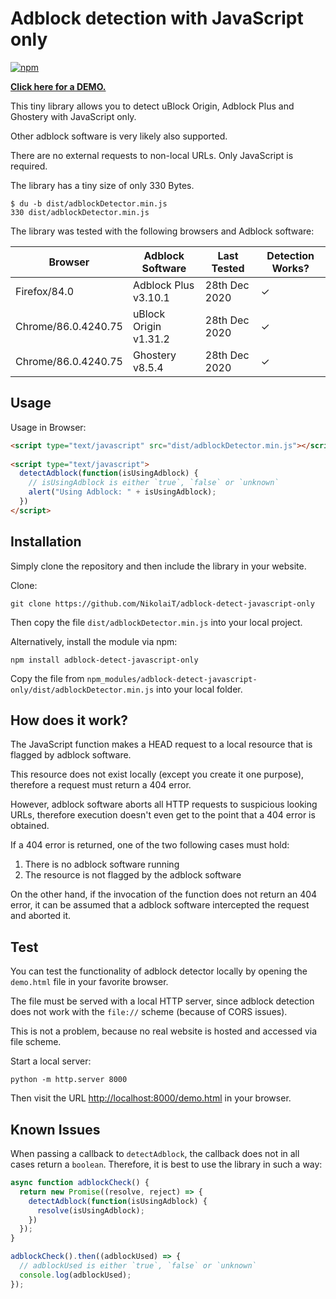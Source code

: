 # Adblock detection with JavaScript only

[![npm](https://img.shields.io/npm/v/adblock-detect-javascript-only)](https://www.npmjs.com/package/adblock-detect-javascript-only)

[**Click here for a DEMO.**](https://incolumitas.com/2020/12/27/detecting-uBlock-Origin-and-Adblock-Plus-with-JavaScript-only/)

This tiny library allows you to detect uBlock Origin, Adblock Plus and Ghostery with JavaScript only.

Other adblock software is very likely also supported.

There are no external requests to non-local URLs. Only JavaScript is required.

The library has a tiny size of only 330 Bytes.

```
$ du -b dist/adblockDetector.min.js 
330	dist/adblockDetector.min.js
```

The library was tested with the following browsers and Adblock software:

| Browser             | Adblock Software      | Last Tested   | Detection Works? |
|---------------------|-----------------------|---------------|------------------|
| Firefox/84.0        | Adblock Plus v3.10.1  | 28th Dec 2020 | ✓                |
| Chrome/86.0.4240.75 | uBlock Origin v1.31.2 | 28th Dec 2020 | ✓                |
| Chrome/86.0.4240.75 | Ghostery v8.5.4       | 28th Dec 2020 | ✓                |

## Usage

Usage in Browser:

```HTML
<script type="text/javascript" src="dist/adblockDetector.min.js"></script>
 
<script type="text/javascript">
  detectAdblock(function(isUsingAdblock) {
    // isUsingAdblock is either `true`, `false` or `unknown`
    alert("Using Adblock: " + isUsingAdblock);
  })
</script>
```

## Installation

Simply clone the repository and then include the library in your website.

Clone:

```
git clone https://github.com/NikolaiT/adblock-detect-javascript-only
```

Then copy the file `dist/adblockDetector.min.js` into your local project.

Alternatively, install the module via npm:

```
npm install adblock-detect-javascript-only
```

Copy the file from `npm_modules/adblock-detect-javascript-only/dist/adblockDetector.min.js` into your local folder.


## How does it work?

The JavaScript function makes a HEAD request to a local resource that is flagged by adblock software.

This resource does not exist locally (except you create it one purpose), therefore a request must return a 404 error.

However, adblock software aborts all HTTP requests to suspicious looking URLs, therefore execution doesn't even
get to the point that a 404 error is obtained.

If a 404 error is returned, one of the two following cases must hold:

1. There is no adblock software running
2. The resource is not flagged by the adblock software

On the other hand, if the invocation of the function does not return an 404 error, it can be assumed
that a adblock software intercepted the request and aborted it.

## Test

You can test the functionality of adblock detector locally by opening the `demo.html` file in your favorite browser.

The file must be served with a local HTTP server, since adblock detection does not work with the `file://` scheme (because of CORS issues).

This is not a problem, because no real website is hosted and accessed via file scheme.

Start a local server: 

```
python -m http.server 8000
```

Then visit the URL [http://localhost:8000/demo.html](http://localhost:8000/demo.html) in your browser.

## Known Issues

When passing a callback to `detectAdblock`, the callback does not in all cases return a `boolean`. Therefore, it is best 
to use the library in such a way:

```JavaScript
async function adblockCheck() {
  return new Promise((resolve, reject) => {
    detectAdblock(function(isUsingAdblock) {
      resolve(isUsingAdblock);
    })
  });
}

adblockCheck().then((adblockUsed) => {
  // adblockUsed is either `true`, `false` or `unknown`
  console.log(adblockUsed);
});
```